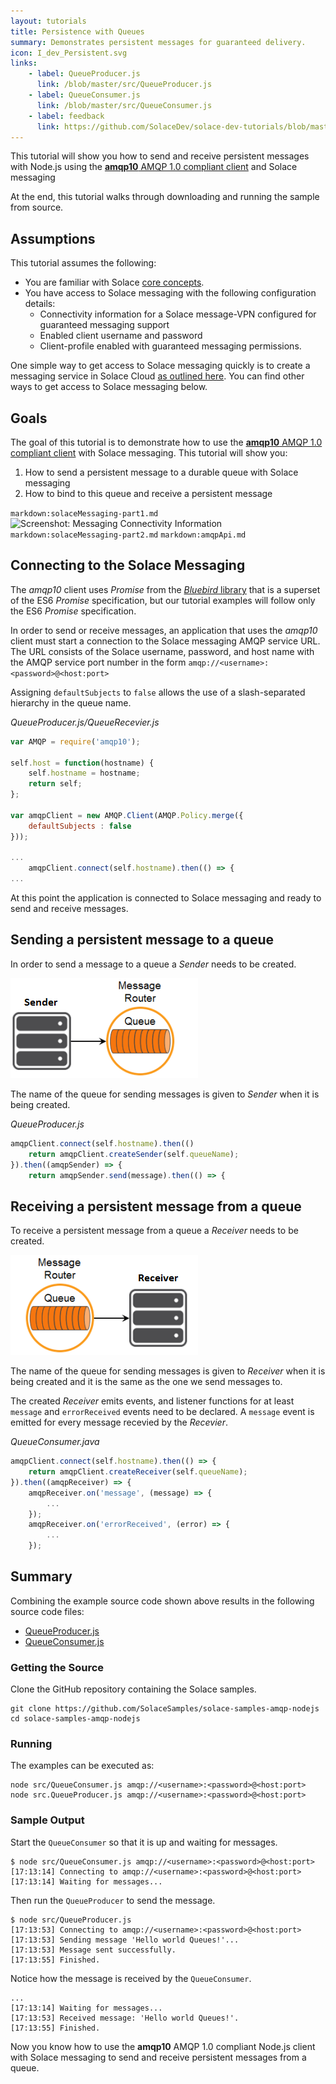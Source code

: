 ```yaml
---
layout: tutorials
title: Persistence with Queues
summary: Demonstrates persistent messages for guaranteed delivery.
icon: I_dev_Persistent.svg
links:
    - label: QueueProducer.js
      link: /blob/master/src/QueueProducer.js
    - label: QueueConsumer.js
      link: /blob/master/src/QueueConsumer.js
    - label: feedback
      link: https://github.com/SolaceDev/solace-dev-tutorials/blob/master/src/pages/tutorials/nodejs-amqp/persistence-with-queues.md
---
```


This tutorial will show you how to send and receive persistent messages with Node.js using the [**amqp10** AMQP 1.0 compliant client](https://github.com/noodlefrenzy/node-amqp10)  and Solace messaging

At the end, this tutorial walks through downloading and running the sample from source.

## Assumptions

This tutorial assumes the following:

* You are familiar with Solace [core concepts](https://docs.solace.com/PubSub-Basics/Core-Concepts.htm).
* You have access to Solace messaging with the following configuration details:
    * Connectivity information for a Solace message-VPN configured for guaranteed messaging support
    * Enabled client username and password
    * Client-profile enabled with guaranteed messaging permissions.

One simple way to get access to Solace messaging quickly is to create a messaging service in Solace Cloud [as outlined here](https://solace.com/products/platform/cloud/). You can find other ways to get access to Solace messaging below.

## Goals

The goal of this tutorial is to demonstrate how to use the [**amqp10** AMQP 1.0 compliant client](https://github.com/noodlefrenzy/node-amqp10) with Solace messaging. This tutorial will show you:

1.  How to send a persistent message to a durable queue with Solace messaging
2.  How to bind to this queue and receive a persistent message

`markdown:solaceMessaging-part1.md`
![Screenshot: Messaging Connectivity Information](../../../images/screenshots/connectivity-info-amqp.png)
`markdown:solaceMessaging-part2.md`
`markdown:amqpApi.md`

## Connecting to the Solace Messaging

The *amqp10* client uses *Promise* from the [*Bluebird* library](http://bluebirdjs.com) that is a superset of the ES6 *Promise* specification, but our tutorial examples will follow only the ES6 *Promise* specification.

In order to send or receive messages, an application that uses the *amqp10* client must start a connection to the Solace messaging AMQP service URL. The URL consists of the Solace username, password, and host name with the AMQP service port number in the form `amqp://<username>:<password>@<host:port>`

Assigning `defaultSubjects` to `false` allows the use of a slash-separated hierarchy in the queue name.

*QueueProducer.js/QueueRecevier.js*
```javascript
var AMQP = require('amqp10');

self.host = function(hostname) {
    self.hostname = hostname;
    return self;
};

var amqpClient = new AMQP.Client(AMQP.Policy.merge({
    defaultSubjects : false
}));

...
    amqpClient.connect(self.hostname).then(() => {
...
```

At this point the application is connected to Solace messaging and ready to send and receive messages.

## Sending a persistent message to a queue

In order to send a message to a queue a *Sender* needs to be created.

![Diagram: Sending Message to Queue](../../../images/diagrams/persistence-with-queues-details-2.png)

The name of the queue for sending messages is given to *Sender* when it is being created.

*QueueProducer.js*
```javascript
amqpClient.connect(self.hostname).then(()
    return amqpClient.createSender(self.queueName);
}).then((amqpSender) => {
    return amqpSender.send(message).then(() => {
```

## Receiving a persistent message from a queue

To receive a persistent message from a queue a *Receiver* needs to be created.

![Diagram: Persistence with Queues Details](../../../images/diagrams/persistence-with-queues-details-1.png)

The name of the queue for sending messages is given to *Receiver* when it is being created and it is the same as the one we send messages to.

The created *Receiver* emits events, and listener functions for at least `message` and `errorReceived` events need to be declared. A `message` event is emitted for every message recevied by the *Recevier*.

*QueueConsumer.java*
```javascript
amqpClient.connect(self.hostname).then(() => {
    return amqpClient.createReceiver(self.queueName);
}).then((amqpReceiver) => {
    amqpReceiver.on('message', (message) => {
        ...
    });
    amqpReceiver.on('errorReceived', (error) => {
        ...
    });
```


## Summary

Combining the example source code shown above results in the following source code files:

* [QueueProducer.js](https://github.com/SolaceSamples/solace-samples-amqp-nodejs/blob/master/src/QueueProducer.js)
* [QueueConsumer.js](https://github.com/SolaceSamples/solace-samples-amqp-nodejs/blob/master/src/QueueConsumer.js)

### Getting the Source

Clone the GitHub repository containing the Solace samples.

```
git clone https://github.com/SolaceSamples/solace-samples-amqp-nodejs
cd solace-samples-amqp-nodejs
```

### Running

The examples can be executed as:

```shell-session
node src/QueueConsumer.js amqp://<username>:<password>@<host:port>
node src.QueueProducer.js amqp://<username>:<password>@<host:port>
```

### Sample Output

Start the `QueueConsumer` so that it is up and waiting for messages.

```shell-session
$ node src/QueueConsumer.js amqp://<username>:<password>@<host:port>
[17:13:14] Connecting to amqp://<username>:<password>@<host:port>
[17:13:14] Waiting for messages...
```

Then run the `QueueProducer` to send the message.

```shell-session
$ node src/QueueProducer.js
[17:13:53] Connecting to amqp://<username>:<password>@<host:port>
[17:13:53] Sending message 'Hello world Queues!'...
[17:13:53] Message sent successfully.
[17:13:55] Finished.
```

Notice how the message is received by the `QueueConsumer`.

```shell-session
...
[17:13:14] Waiting for messages...
[17:13:53] Received message: 'Hello world Queues!'.
[17:13:55] Finished.
```

Now you know how to use the **amqp10** AMQP 1.0 compliant Node.js client with Solace messaging to send and receive persistent messages from a queue.